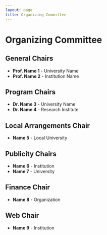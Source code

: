 ```yaml
---
layout: page
title: Organizing Committee
---
```


# Organizing Committee

## General Chairs

- **Prof. Name 1** - University Name
- **Prof. Name 2** - Institution Name

## Program Chairs

- **Dr. Name 3** - University Name
- **Dr. Name 4** - Research Institute

## Local Arrangements Chair

- **Name 5** - Local University

## Publicity Chairs

- **Name 6** - Institution
- **Name 7** - University

## Finance Chair

- **Name 8** - Organization

## Web Chair

- **Name 9** - Institution